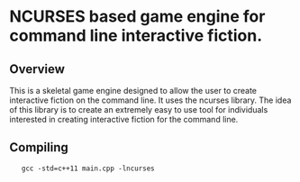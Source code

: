 # NCURSES based game engine for command line interactive fiction.

## Overview
This is a skeletal game engine designed to allow the user to create interactive
fiction on the command line. It uses the ncurses library. The idea of this
library is to create an extremely easy to use tool for individuals interested
in creating interactive fiction for the command line. 

## Compiling
	   gcc -std=c++11 main.cpp -lncurses
